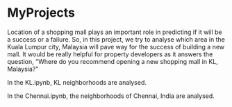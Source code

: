 # MyProjects




Location of a shopping mall plays an important role in predicting if it will be a success or a failure. So, in this project, we try to analyse which area in the Kuala Lumpur city, Malaysia will pave way for the success of building a new mall. It would be really helpful for property developers as it answers the question, "Where do you recommend opening a new shopping mall in KL, Malaysia?"


In the KL.ipynb, KL neighborhoods are analysed.

In the Chennai.ipynb, the neighborhoods of Chennai, India are analysed.
